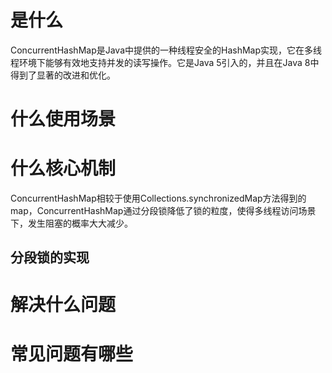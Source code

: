 # 是什么
ConcurrentHashMap是Java中提供的一种线程安全的HashMap实现，它在多线程环境下能够有效地支持并发的读写操作。它是Java 5引入的，并且在Java 8中得到了显著的改进和优化。
# 什么使用场景
# 什么核心机制
ConcurrentHashMap相较于使用Collections.synchronizedMap方法得到的map，ConcurrentHashMap通过分段锁降低了锁的粒度，使得多线程访问场景下，发生阻塞的概率大大减少。
## 分段锁的实现



# 解决什么问题
# 常见问题有哪些